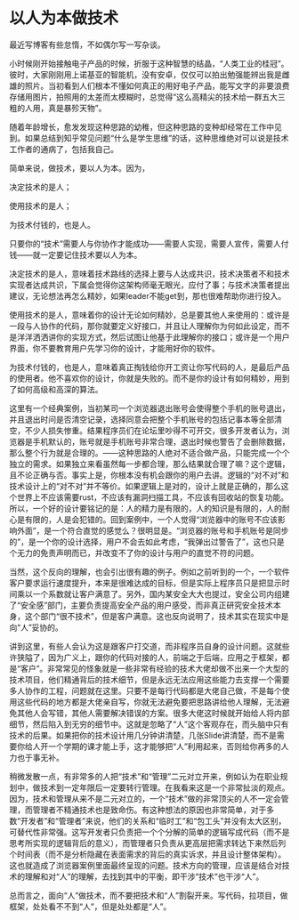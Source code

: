 # 以人为本做技术

最近写博客有些怠惰，不如偶尔写一写杂谈。

小时候刚开始接触电子产品的时候，折服于这种智慧的结晶，“人类工业的桂冠”。彼时，大家刚刚用上诺基亚的智能机，没有安卓，仅仅可以拍出勉强能辨出我是雌雄的照片。当初看到人们根本不懂如何真正的用好电子产品，能写文字的非要浪费存储用图片，拍照用的太差而太模糊时，总觉得“这么高精尖的技术给一群五大三粗的人用，真是暴殄天物”。

随着年龄增长，愈发发现这种思路的幼稚，但这种思路的变种却经常在工作中见到。如果总结到知乎常见问题“什么是学生思维”的话，这种思维绝对可以说是技术工作者的通病了，包括我自己。

简单来说，做技术，要以人为本。因为，

决定技术的是人；

使用技术的是人；

为技术付钱的，也是人。

只要你的“技术”需要人与你协作才能成功——需要人实现，需要人宣传，需要人付钱——就一定要记住技术要以人为本。

决定技术的是人，意味着技术路线的选择上要与人达成共识，技术决策者不和技术实现者达成共识，下属会觉得你这架构师毫无眼光，应付了事；与技术决策者提出建议，无论想法再怎么精妙，如果leader不能get到，那也很难帮助你进行投入。

使用技术的是人，意味着你的设计无论如何精妙，总是要其他人来使用的：或许是一段与人协作的代码，那你就要定义好接口，并且让人理解你为何如此设定，而不是洋洋洒洒讲你的实现方式，然后试图让他基于此理解你的接口；或许是一个用户界面，你不要教育用户先学习你的设计，才能用好你的软件。

为技术付钱的，也是人，意味着真正掏钱给你开工资让你写代码的人，是最后产品的使用者。他不喜欢你的设计，你就是失败的。而不是你的设计有如何精妙，用到了如何高级和高深的算法。

这里有一个经典案例，当初某司一个浏览器退出账号会使得整个手机的账号退出，并且退出时问是否清空记录，选择同意会把整个手机账号的包括记事本等全部清空，不少人损失惨重。结果程序员们在论坛里吵得不可开交，很多开发者认为，浏览器是手机默认的，账号就是手机账号非常合理，退出时候也警告了会删除数据，那么整个行为就是合理的。——这种思路的人绝对不适合做产品，只能完成一个个独立的需求。如果独立来看虽然每一步都合理，那么结果就合理了嘛？这个逻辑，且不论正确与否。事实上是，你根本没有机会跟你的用户去讲。逻辑的“对不对”和技术设计上的“对不对”并不等价。如果逻辑上是对的，设计上就是正确的，那么这个世界上不应该需要rust，不应该有漏洞扫描工具，不应该有回收站的恢复功能。所以，一个好的设计要铭记的是：人的精力是有限的，人的知识是有限的，人的耐心是有限的，人是会犯错的。回到案例中，一个人觉得“浏览器中的账号不应该影响外面”，是一个符合直觉的感觉么？很明显是。“浏览器的账号和手机账号是同步的”，是一个你的设计选择，用户不会去如此考虑，“我弹出过警告了”，这也只是个无力的免责声明而已，并改变不了你的设计与用户的直觉不符的问题。

当然，这个反向的理解，也会引出很有趣的例子。例如之前听到的一个，一个软件客户要求运行速度提升，本来是很难达成的目标，但是实际上程序员只是把显示时间乘以一个系数就让客户满意了。另外，国内某安全大大也提过，安全公司内组建了“安全感”部门，主要负责提高安全产品的用户感受，而非真正研究安全技术本身，这个部门“很不技术”，但是客户满意。这也反向说明了，技术其实在现实中是向“人”妥协的。

讲到这里，有些人会认为这是跟客户打交道，而非程序员自身的设计问题。这就些许狭隘了，因为广义上，跟你的代码对接的人，前端之于后端，应用之于框架，都是“客户”。非常常见的怪象就是一些非常有经验的技术大佬却做不出来一个大型的技术项目，他们精通背后的技术细节，但是永远无法应用这些能力去支撑一个需要多人协作的工程，问题就在这里。只要不是每行代码都是大佬自己做，不是每个使用这些代码的地方都是大佬亲自写，你就无法避免要把思路讲给他人理解，无法避免其他人会写错，其他人需要解决错误的方案。很多大佬这时候就开始给人将内部细节，然后陷入到无穷的细节中。这就是忽略了“人”这个客观存在，而头脑中只有技术的后果。如果把你的技术设计用几分钟讲清楚，几张Slide讲清楚，而不是需要你给人开一个学期的课才能上手，这才能够把“人”利用起来，否则给你再多的人力也于事无补。

稍微发散一点，有非常多的人把“技术”和“管理”二元对立开来，例如认为在职业规划中，做技术到一定年限后一定要转行管理。在我看来这是一个非常扯淡的观点。因为，技术和管理从来不是二元对立的，一个“技术”做的非常顶尖的人不一定会管理，而管理者不精通技术也是致命伤。有这种想法的原因也非常简单，对于多数“开发者”和“管理者”来说，他们的关系和“临时工”和“包工头”并没有太大区别，可替代性非常强。这写开发者只负责把一个个分解的简单的逻辑写成代码（而不是思考所实现的逻辑背后的意义），而管理者只负责从更高层把需求转达下来然后列个时间表（而不是分析隐藏在表面需求的背后的真实诉求，并且设计整体架构）。这也就造成了浏览器案例里面最终呈现的问题。技术方向的管理，应该是结合对技术的理解和对“人”的理解，去找到其中的平衡，即干涉“技术”也干涉“人”。

总而言之，面向“人”做技术，而不要把技术和“人”割裂开来。写代码，拉项目，做框架，处处看不不到“人”，但是处处都是“人”。
